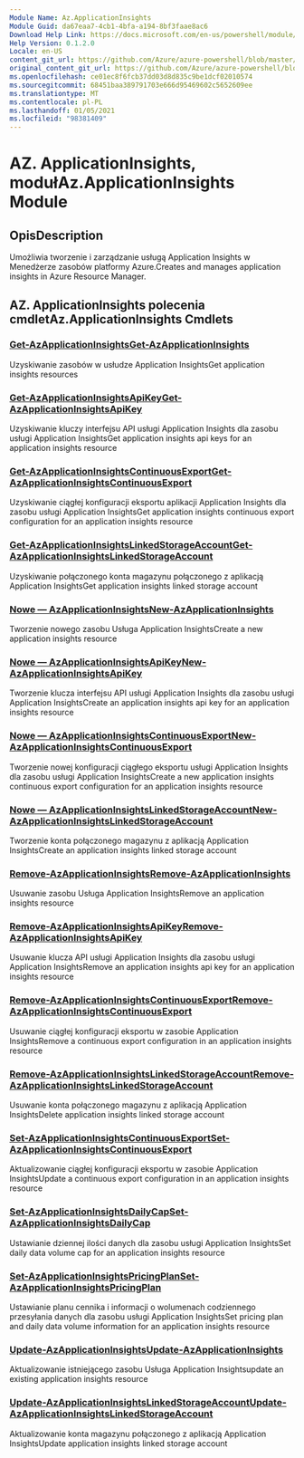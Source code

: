 ```yaml
---
Module Name: Az.ApplicationInsights
Module Guid: da67eaa7-4cb1-4bfa-a194-8bf3faae8ac6
Download Help Link: https://docs.microsoft.com/en-us/powershell/module/az.applicationinsights
Help Version: 0.1.2.0
Locale: en-US
content_git_url: https://github.com/Azure/azure-powershell/blob/master/src/ApplicationInsights/ApplicationInsights/help/Az.ApplicationInsights.md
original_content_git_url: https://github.com/Azure/azure-powershell/blob/master/src/ApplicationInsights/ApplicationInsights/help/Az.ApplicationInsights.md
ms.openlocfilehash: ce01ec8f6fcb37dd03d8d835c9be1dcf02010574
ms.sourcegitcommit: 68451baa389791703e666d95469602c5652609ee
ms.translationtype: MT
ms.contentlocale: pl-PL
ms.lasthandoff: 01/05/2021
ms.locfileid: "98381409"
---
```

# <span data-ttu-id="25840-101">AZ. ApplicationInsights, moduł</span><span class="sxs-lookup"><span data-stu-id="25840-101">Az.ApplicationInsights Module</span></span>
## <span data-ttu-id="25840-102">Opis</span><span class="sxs-lookup"><span data-stu-id="25840-102">Description</span></span>
<span data-ttu-id="25840-103">Umożliwia tworzenie i zarządzanie usługą Application Insights w Menedżerze zasobów platformy Azure.</span><span class="sxs-lookup"><span data-stu-id="25840-103">Creates and manages application insights in Azure Resource Manager.</span></span>

## <span data-ttu-id="25840-104">AZ. ApplicationInsights polecenia cmdlet</span><span class="sxs-lookup"><span data-stu-id="25840-104">Az.ApplicationInsights Cmdlets</span></span>
### [<span data-ttu-id="25840-105">Get-AzApplicationInsights</span><span class="sxs-lookup"><span data-stu-id="25840-105">Get-AzApplicationInsights</span></span>](Get-AzApplicationInsights.md)
<span data-ttu-id="25840-106">Uzyskiwanie zasobów w usłudze Application Insights</span><span class="sxs-lookup"><span data-stu-id="25840-106">Get application insights resources</span></span>

### [<span data-ttu-id="25840-107">Get-AzApplicationInsightsApiKey</span><span class="sxs-lookup"><span data-stu-id="25840-107">Get-AzApplicationInsightsApiKey</span></span>](Get-AzApplicationInsightsApiKey.md)
<span data-ttu-id="25840-108">Uzyskiwanie kluczy interfejsu API usługi Application Insights dla zasobu usługi Application Insights</span><span class="sxs-lookup"><span data-stu-id="25840-108">Get application insights api keys for an application insights resource</span></span>

### [<span data-ttu-id="25840-109">Get-AzApplicationInsightsContinuousExport</span><span class="sxs-lookup"><span data-stu-id="25840-109">Get-AzApplicationInsightsContinuousExport</span></span>](Get-AzApplicationInsightsContinuousExport.md)
<span data-ttu-id="25840-110">Uzyskiwanie ciągłej konfiguracji eksportu aplikacji Application Insights dla zasobu usługi Application Insights</span><span class="sxs-lookup"><span data-stu-id="25840-110">Get application insights continuous export configuration for an application insights resource</span></span>

### [<span data-ttu-id="25840-111">Get-AzApplicationInsightsLinkedStorageAccount</span><span class="sxs-lookup"><span data-stu-id="25840-111">Get-AzApplicationInsightsLinkedStorageAccount</span></span>](Get-AzApplicationInsightsLinkedStorageAccount.md)
<span data-ttu-id="25840-112">Uzyskiwanie połączonego konta magazynu połączonego z aplikacją Application Insights</span><span class="sxs-lookup"><span data-stu-id="25840-112">Get application insights linked storage account</span></span>

### [<span data-ttu-id="25840-113">Nowe — AzApplicationInsights</span><span class="sxs-lookup"><span data-stu-id="25840-113">New-AzApplicationInsights</span></span>](New-AzApplicationInsights.md)
<span data-ttu-id="25840-114">Tworzenie nowego zasobu Usługa Application Insights</span><span class="sxs-lookup"><span data-stu-id="25840-114">Create a new application insights resource</span></span>

### [<span data-ttu-id="25840-115">Nowe — AzApplicationInsightsApiKey</span><span class="sxs-lookup"><span data-stu-id="25840-115">New-AzApplicationInsightsApiKey</span></span>](New-AzApplicationInsightsApiKey.md)
<span data-ttu-id="25840-116">Tworzenie klucza interfejsu API usługi Application Insights dla zasobu usługi Application Insights</span><span class="sxs-lookup"><span data-stu-id="25840-116">Create an application insights api key for an application insights resource</span></span>

### [<span data-ttu-id="25840-117">Nowe — AzApplicationInsightsContinuousExport</span><span class="sxs-lookup"><span data-stu-id="25840-117">New-AzApplicationInsightsContinuousExport</span></span>](New-AzApplicationInsightsContinuousExport.md)
<span data-ttu-id="25840-118">Tworzenie nowej konfiguracji ciągłego eksportu usługi Application Insights dla zasobu usługi Application Insights</span><span class="sxs-lookup"><span data-stu-id="25840-118">Create a new application insights continuous export configuration for an application insights resource</span></span>

### [<span data-ttu-id="25840-119">Nowe — AzApplicationInsightsLinkedStorageAccount</span><span class="sxs-lookup"><span data-stu-id="25840-119">New-AzApplicationInsightsLinkedStorageAccount</span></span>](New-AzApplicationInsightsLinkedStorageAccount.md)
<span data-ttu-id="25840-120">Tworzenie konta połączonego magazynu z aplikacją Application Insights</span><span class="sxs-lookup"><span data-stu-id="25840-120">Create an application insights linked storage account</span></span>

### [<span data-ttu-id="25840-121">Remove-AzApplicationInsights</span><span class="sxs-lookup"><span data-stu-id="25840-121">Remove-AzApplicationInsights</span></span>](Remove-AzApplicationInsights.md)
<span data-ttu-id="25840-122">Usuwanie zasobu Usługa Application Insights</span><span class="sxs-lookup"><span data-stu-id="25840-122">Remove an application insights resource</span></span>

### [<span data-ttu-id="25840-123">Remove-AzApplicationInsightsApiKey</span><span class="sxs-lookup"><span data-stu-id="25840-123">Remove-AzApplicationInsightsApiKey</span></span>](Remove-AzApplicationInsightsApiKey.md)
<span data-ttu-id="25840-124">Usuwanie klucza API usługi Application Insights dla zasobu usługi Application Insights</span><span class="sxs-lookup"><span data-stu-id="25840-124">Remove an application insights api key for an application insights resource</span></span>

### [<span data-ttu-id="25840-125">Remove-AzApplicationInsightsContinuousExport</span><span class="sxs-lookup"><span data-stu-id="25840-125">Remove-AzApplicationInsightsContinuousExport</span></span>](Remove-AzApplicationInsightsContinuousExport.md)
<span data-ttu-id="25840-126">Usuwanie ciągłej konfiguracji eksportu w zasobie Application Insights</span><span class="sxs-lookup"><span data-stu-id="25840-126">Remove a continuous export configuration in an application insights resource</span></span>

### [<span data-ttu-id="25840-127">Remove-AzApplicationInsightsLinkedStorageAccount</span><span class="sxs-lookup"><span data-stu-id="25840-127">Remove-AzApplicationInsightsLinkedStorageAccount</span></span>](Remove-AzApplicationInsightsLinkedStorageAccount.md)
<span data-ttu-id="25840-128">Usuwanie konta połączonego magazynu z aplikacją Application Insights</span><span class="sxs-lookup"><span data-stu-id="25840-128">Delete application insights linked storage account</span></span>

### [<span data-ttu-id="25840-129">Set-AzApplicationInsightsContinuousExport</span><span class="sxs-lookup"><span data-stu-id="25840-129">Set-AzApplicationInsightsContinuousExport</span></span>](Set-AzApplicationInsightsContinuousExport.md)
<span data-ttu-id="25840-130">Aktualizowanie ciągłej konfiguracji eksportu w zasobie Application Insights</span><span class="sxs-lookup"><span data-stu-id="25840-130">Update a continuous export configuration in an application insights resource</span></span>

### [<span data-ttu-id="25840-131">Set-AzApplicationInsightsDailyCap</span><span class="sxs-lookup"><span data-stu-id="25840-131">Set-AzApplicationInsightsDailyCap</span></span>](Set-AzApplicationInsightsDailyCap.md)
<span data-ttu-id="25840-132">Ustawianie dziennej ilości danych dla zasobu usługi Application Insights</span><span class="sxs-lookup"><span data-stu-id="25840-132">Set daily data volume cap for an application insights resource</span></span>

### [<span data-ttu-id="25840-133">Set-AzApplicationInsightsPricingPlan</span><span class="sxs-lookup"><span data-stu-id="25840-133">Set-AzApplicationInsightsPricingPlan</span></span>](Set-AzApplicationInsightsPricingPlan.md)
<span data-ttu-id="25840-134">Ustawianie planu cennika i informacji o wolumenach codziennego przesyłania danych dla zasobu usługi Application Insights</span><span class="sxs-lookup"><span data-stu-id="25840-134">Set pricing plan and daily data volume information for an application insights resource</span></span>

### [<span data-ttu-id="25840-135">Update-AzApplicationInsights</span><span class="sxs-lookup"><span data-stu-id="25840-135">Update-AzApplicationInsights</span></span>](Update-AzApplicationInsights.md)
<span data-ttu-id="25840-136">Aktualizowanie istniejącego zasobu Usługa Application Insights</span><span class="sxs-lookup"><span data-stu-id="25840-136">update an existing application insights resource</span></span>

### [<span data-ttu-id="25840-137">Update-AzApplicationInsightsLinkedStorageAccount</span><span class="sxs-lookup"><span data-stu-id="25840-137">Update-AzApplicationInsightsLinkedStorageAccount</span></span>](Update-AzApplicationInsightsLinkedStorageAccount.md)
<span data-ttu-id="25840-138">Aktualizowanie konta magazynu połączonego z aplikacją Application Insights</span><span class="sxs-lookup"><span data-stu-id="25840-138">Update application insights linked storage account</span></span>

